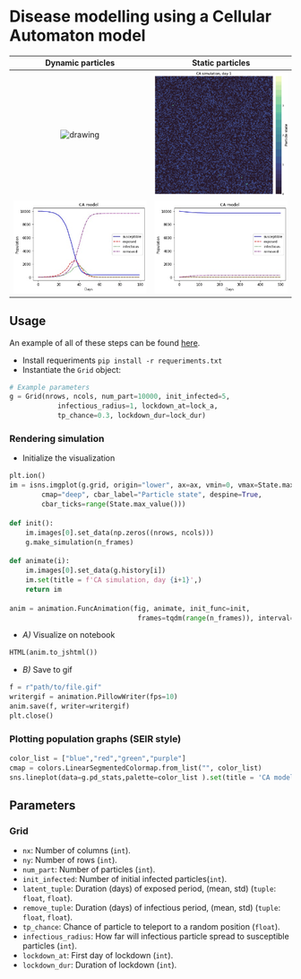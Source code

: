 # Disease modelling using a Cellular Automaton model


Dynamic particles          |  Static particles
:-------------------------:|:-------------------------:
<img src="figures\example_simulation_dynamic_small.gif" alt="drawing" width="400"/>  |  <img src="figures\example_simulation_static_small.gif" alt="drawing" width="400"/>
<img src="figures\tp_0.133_match_peak_I.jpg" alt="drawing" width="400" />  |  <img src="figures\tp_0_500_days.jpg" alt="drawing" width="400"/>


## Usage
An example of all of these steps can be found [here](example_notebook.ipynb).
* Install requeriments `pip install -r requeriments.txt`
* Instantiate the `Grid` object:
```py
# Example parameters
g = Grid(nrows, ncols, num_part=10000, init_infected=5, 
            infectious_radius=1, lockdown_at=lock_a, 
            tp_chance=0.3, lockdown_dur=lock_dur)
```

### Rendering simulation
* Initialize the visualization
```py
plt.ion()  
im = isns.imgplot(g.grid, origin="lower", ax=ax, vmin=0, vmax=State.max_value(), 
        cmap="deep", cbar_label="Particle state", despine=True,
        cbar_ticks=range(State.max_value()))
    
def init():
    im.images[0].set_data(np.zeros((nrows, ncols)))
    g.make_simulation(n_frames)

def animate(i):
    im.images[0].set_data(g.history[i])
    im.set(title = f'CA simulation, day {i+1}',)
    return im

anim = animation.FuncAnimation(fig, animate, init_func=init, 
                                frames=tqdm(range(n_frames)), interval=250)
```
* *A)* Visualize on notebook
```py
HTML(anim.to_jshtml())
```
* *B)*  Save to gif
```py
f = r"path/to/file.gif" 
writergif = animation.PillowWriter(fps=10) 
anim.save(f, writer=writergif)
plt.close()
```

### Plotting population graphs (SEIR style)
```py
color_list = ["blue","red","green","purple"]
cmap = colors.LinearSegmentedColormap.from_list("", color_list)
sns.lineplot(data=g.pd_stats,palette=color_list ).set(title = 'CA model', xlabel = 'Days', ylabel = 'Population')
```

## Parameters
### Grid
* `nx`: Number of columns (`int`).
* `ny`: Number of rows (`int`).
* `num_part`: Number of particles (`int`).
* `init_infected`: Number of initial infected particles(`int`).
* `latent_tuple`: Duration (days) of exposed period, (mean, std) (`tuple`: `float`, `float`).
* `remove_tuple`: Duration (days) of infectious period, (mean, std) (`tuple`: `float`, `float`).
* `tp_chance`: Chance of particle to teleport to a random position (`float`).
* `infectious_radius`: How far will infectious particle spread to susceptible particles (`int`).
* `lockdown_at`: First day of lockdown (`int`).
* `lockdown_dur`: Duration of lockdown (`int`).
